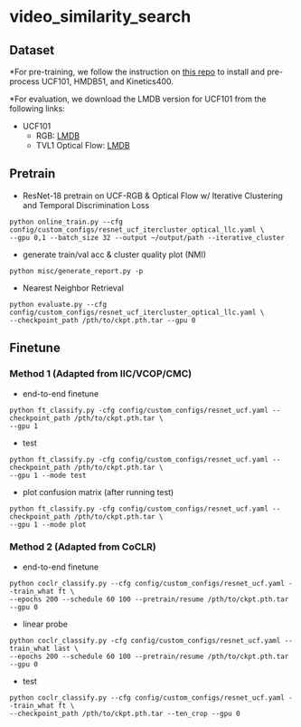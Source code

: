 
# video_similarity_search

## Dataset
*For pre-training, we follow the instruction on [this repo](https://github.com/kenshohara/3D-ResNets-PyTorch) to install and pre-process UCF101, HMDB51, and Kinetics400.

*For evaluation, we download the LMDB version for UCF101 from the following links:
* UCF101
  * RGB:  [LMDB](http://thor.robots.ox.ac.uk/~vgg/data/CoCLR/ucf101_rgb_lmdb.tar)
  * TVL1 Optical Flow: [LMDB](http://thor.robots.ox.ac.uk/~vgg/data/CoCLR/ucf101_flow_lmdb.tar)

## Pretrain
* ResNet-18 pretrain on UCF-RGB & Optical Flow w/ Iterative Clustering and Temporal Discrimination Loss
 
```
python online_train.py --cfg config/custom_configs/resnet_ucf_itercluster_optical_llc.yaml \
--gpu 0,1 --batch_size 32 --output ~/output/path --iterative_cluster
```
* generate train/val acc & cluster quality plot (NMI)

```
python misc/generate_report.py -p
```

* Nearest Neighbor Retrieval
```
python evaluate.py --cfg config/custom_configs/resnet_ucf_itercluster_optical_llc.yaml \
--checkpoint_path /pth/to/ckpt.pth.tar --gpu 0 
```

## Finetune
### Method 1 (Adapted from IIC/VCOP/CMC)
* end-to-end finetune
```
python ft_classify.py -cfg config/custom_configs/resnet_ucf.yaml --checkpoint_path /pth/to/ckpt.pth.tar \
--gpu 1
```

* test
```
python ft_classify.py -cfg config/custom_configs/resnet_ucf.yaml --checkpoint_path /pth/to/ckpt.pth.tar \
--gpu 1 --mode test
```
* plot confusion matrix (after running test)
```
python ft_classify.py -cfg config/custom_configs/resnet_ucf.yaml --checkpoint_path /pth/to/ckpt.pth.tar \
--gpu 1 --mode plot
```
### Method 2 (Adapted from CoCLR)

* end-to-end finetune
```
python coclr_classify.py --cfg config/custom_configs/resnet_ucf.yaml --train_what ft \
--epochs 200 --schedule 60 100 --pretrain/resume /pth/to/ckpt.pth.tar --gpu 0 
```
* linear probe
```
python coclr_classify.py -cfg config/custom_configs/resnet_ucf.yaml --train_what last \
--epochs 200 --schedule 60 100 --pretrain/resume /pth/to/ckpt.pth.tar --gpu 0
```
* test
```
python coclr_classify.py --cfg config/custom_configs/resnet_ucf.yaml --train_what ft \
--checkpoint_path /pth/to/ckpt.pth.tar --ten_crop --gpu 0
```



